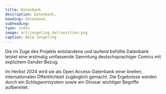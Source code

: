 ```yaml
---
title: Datenbank.
description: Datenbank.
heading: Datenbank.
subheading: 
type: index
image: art/jongeling_detransition.png
caption: Nele Jongeling
---
```


Die im Zuge des Projekts entstandene und laufend befüllte Datenbank leistet eine erstmalig umfassende Sammlung deutschsprachiger Comics mit explizitem Gender-Bezug. 

<!--more-->

Im Herbst 2024 wird sie als Open Access-Datenbank einer breiten, internationalen Öffentlichkeit zugänglich gemacht. Die Ergebnisse werden durch  ein Schlagwortsystem sowie ein Glossar wichtiger Begriffe aufbereitet.
